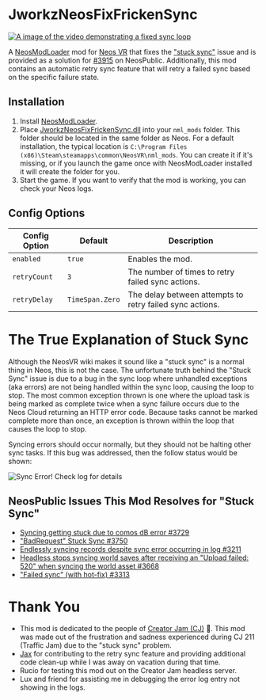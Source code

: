 # JworkzNeosFixFrickenSync

[![A image of the video demonstrating a fixed sync loop](https://img.youtube.com/vi/sKnmyzFoUWY/0.jpg)
](https://youtube.com/watch?v=sKnmyzFoUWY)

A [NeosModLoader](https://github.com/neos-modding-group/NeosModLoader) mod for [Neos VR](https://neos.com/) that fixes the ["stuck sync"](https://wiki.neosvr.com/Stuck_Sync) issue and is provided as a solution for [#3915](https://github.com/Neos-Metaverse/NeosPublic/issues/3915) on NeosPublic. Additionally, this mod contains an automatic retry sync feature that will retry a failed sync based on the specific failure state.

## Installation
1. Install [NeosModLoader](https://github.com/zkxs/NeosModLoader).
2. Place [JworkzNeosFixFrickenSync.dll](https://github.com/stiefeljackal/JworkzNeosFixFrickenSync/releases/latest/download/JworkzNeosFixFrickenSync.dll) into your `nml_mods` folder. This folder should be located in the same folder as Neos. For a default installation, the typical location is `C:\Program Files (x86)\Steam\steamapps\common\NeosVR\nml_mods`. You can create it if it's missing, or if you launch the game once with NeosModLoader installed it will create the folder for you.
3. Start the game. If you want to verify that the mod is working, you can check your Neos logs.

## Config Options

|Config Option|Default        |Description|
|-------------|---------------|-----------|
|`enabled`    |`true`         |Enables the mod.|
|`retryCount` |`3`            |The number of times to retry failed sync actions.|
|`retryDelay` |`TimeSpan.Zero`|The delay between attempts to retry failed sync actions.|

# The True Explanation of Stuck Sync

Although the NeosVR wiki makes it sound like a "stuck sync" is a normal thing in Neos, this is not the case. The unfortunate truth behind the "Stuck Sync" issue is due to a bug in the sync loop where
unhandled exceptions (aka errors) are not being handled within the sync loop, causing the loop to stop. The most common exception thrown is one where the upload task is being marked as complete twice when a sync
failure occurs due to the Neos Cloud returning an HTTP error code. Because tasks cannot be marked complete more than once, an exception is thrown within the loop that causes the loop to stop.

Syncing errors should occur normally, but they should not be halting other sync tasks. If this bug was addressed, then the follow status would be shown:

![Sync Error! Check log for details](https://user-images.githubusercontent.com/20023996/245466573-25c00107-ddaf-43e5-99f2-133ea9e8b2ba.png)

## NeosPublic Issues This Mod Resolves for "Stuck Sync"

* [Syncing getting stuck due to comos dB error #3729](https://github.com/Neos-Metaverse/NeosPublic/issues/3729)
* ["BadRequest" Stuck Sync #3750](https://github.com/Neos-Metaverse/NeosPublic/issues/3750)
* [Endlessly syncing records despite sync error occurring in log #3211](https://github.com/Neos-Metaverse/NeosPublic/issues/3211)
* [Headless stops syncing world saves after receiving an "Upload failed: 520" when syncing the world asset #3668](https://github.com/Neos-Metaverse/NeosPublic/issues/3668)
* ["Failed sync" (with hot-fix) #3313](https://github.com/Neos-Metaverse/NeosPublic/issues/3313)

# Thank You

* This mod is dedicated to the people of [Creator Jam (CJ)](https://discord.gg/WFmySeSGPh) 🍞. This mod was made out of the frustration and sadness experienced during CJ 211 (Traffic Jam) due to the "stuck sync" problem.
* [Jax](https://github.com/Nihlus) for contributing  to the retry sync feature and providing additional code clean-up while I was away on vacation during that time.
* Rucio for testing this mod out on the Creator Jam headless server.
* Lux and friend for assisting me in debugging the error log entry not showing in the logs.

